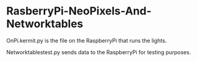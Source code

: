 # RasberryPi-NeoPixels-And-Networktables

OnPi.kermit.py is the file on the RaspberryPi that runs the lights.

Networktablestest.py sends data to the RaspberryPi for testing purposes.
